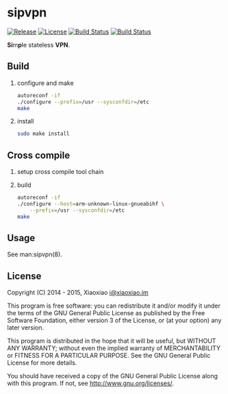# sipvpn #

[![Release](https://img.shields.io/github/release/XiaoxiaoPu/sipvpn.svg?style=flat)](https://github.com/XiaoxiaoPu/sipvpn/releases/latest)
[![License](https://img.shields.io/badge/license-GPL%203-blue.svg?style=flat)](http://www.gnu.org/licenses/gpl.html)
[![Build Status](https://travis-ci.org/XiaoxiaoPu/sipvpn.svg?branch=master)](https://travis-ci.org/XiaoxiaoPu/sipvpn)
[![Build Status](https://jenkins.xiaoxiao.im/buildStatus/icon?job=sipvpn)](https://jenkins.xiaoxiao.im/job/sipvpn)

**Si**m**p**le stateless **VPN**.

## Build ##

1. configure and make

	```bash
	autoreconf -if
	./configure --prefix=/usr --sysconfdir=/etc
	make
	```

2. install

	```bash
	sudo make install
	```

## Cross compile ##

1. setup cross compile tool chain

2. build

	```bash
	autoreconf -if
	./configure --host=arm-unknown-linux-gnueabihf \
	    --prefix=/usr --sysconfdir=/etc
	make
	```

## Usage ##

See man:sipvpn(8).

## License ##

Copyright (C) 2014 - 2015, Xiaoxiao <i@xiaoxiao.im>

This program is free software: you can redistribute it and/or modify
it under the terms of the GNU General Public License as published by
the Free Software Foundation, either version 3 of the License, or
(at your option) any later version.

This program is distributed in the hope that it will be useful,
but WITHOUT ANY WARRANTY; without even the implied warranty of
MERCHANTABILITY or FITNESS FOR A PARTICULAR PURPOSE.  See the
GNU General Public License for more details.

You should have received a copy of the GNU General Public License
along with this program. If not, see <http://www.gnu.org/licenses/>.
